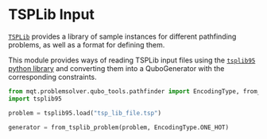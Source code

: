 # TSPLib Input

[`TSPLib`](http://comopt.ifi.uni-heidelberg.de/software/TSPLIB95/) provides a library of sample
instances for different pathfinding problems, as well as a format for defining them.

This module provides ways of reading TSPLib input files using the [`tsplib95` python library](https://tsplib95.readthedocs.io/en/stable/) and converting them into a QuboGenerator with
the corresponding constraints.

```python
from mqt.problemsolver.qubo_tools.pathfinder import EncodingType, from_tsplib_problem
import tsplib95

problem = tsplib95.load("tsp_lib_file.tsp")

generator = from_tsplib_problem(problem, EncodingType.ONE_HOT)
```
